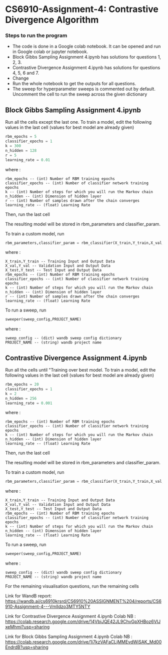 # CS6910-Assignment-4: Contrastive Divergence Algorithm

### Steps to run the program
- The code is done in a Google colab notebook. It can be opened and run in Google colab or jupyter notebook.
- Block Gibbs Sampling Assignment 4.ipynb has solutions for questions 1, 2, 3.
- Contrastive Divergence Assignment 4.ipynb has solutions for questions 4, 5, 6 and 7.
- Change
- Run the whole notebook to get the outputs for all questions.
- The sweep for hyperparameter sweeps is commented out by default. Uncomment the cell to run the sweep across the given dictionary

## Block Gibbs Sampling Assignment 4.ipynb
Run all the cells except the last one. 
To train a model, edit the following values in the last cell (values for best  model are already given)

```python
rbm_epochs = 5              
classifier_epochs = 1         
k = 300
n_hidden = 128
r = 5
learning_rate = 0.01

``` 

  where :
  ```
  rbm_epochs -- (int) Number of RBM training epochs
  classifier_epochs -- (int) Number of classifier network training epochs
  k -- (int) Number of steps for which you will run the Markov chain
  n_hidden -- (int) Dimension of hidden layer
  r -- (int) Number of samples drawn after the chain converges
  learning_rate -- (float) Learning Rate
  ```

Then, run the last cell

The resulting model will be stored in rbm_parameters and classifier_param.

To train a custom model, run

```python
rbm_parameters,classifier_param = rbm_classifier(X_train,Y_train,X_val,Y_val,X_test,Y_test,rbm_epochs,classifier_epochs,k,r,n_hidden,learning_rate)
``` 

  where :
  ```
  X_train,Y_train -- Training Input and Output Data
  X_val,Y_val -- Validation Input and Output Data
  X_test,Y_test -- Test Input and Output Data
  rbm_epochs -- (int) Number of RBM training epochs
  classifier_epochs -- (int) Number of classifier network training epochs
  k -- (int) Number of steps for which you will run the Markov chain
  n_hidden -- (int) Dimension of hidden layer
  r -- (int) Number of samples drawn after the chain converges
  learning_rate -- (float) Learning Rate
  ```


To run a sweep, run

```python
sweeper(sweep_config,PROJECT_NAME)
```

where :
  ```
  sweep_config -- (dict) wandb sweep config dictionary
  PROJECT_NAME -- (string) wandb project name
  
  ```

  
## Contrastive Divergence Assignment 4.ipynb
Run all the cells until "Training over best model. 
To train a model, edit the following values in the last cell (values for best  model are already given)

```python
rbm_epochs = 20
classifier_epochs = 1
k = 2
n_hidden = 256
learning_rate = 0.001

``` 

  where :
  ```
  rbm_epochs -- (int) Number of RBM training epochs
  classifier_epochs -- (int) Number of classifier network training epochs
  k -- (int) Number of steps for which you will run the Markov chain
  n_hidden -- (int) Dimension of hidden layer
  learning_rate -- (float) Learning Rate
  ```

Then, run the last cell

The resulting model will be stored in rbm_parameters and classifier_param.

To train a custom model, run

```python
rbm_parameters,classifier_param = rbm_classifier(X_train,Y_train,X_val,Y_val,X_test,Y_test,rbm_epochs,classifier_epochs,k,n_hidden,learning_rate)
``` 

  where :
  ```
  X_train,Y_train -- Training Input and Output Data
  X_val,Y_val -- Validation Input and Output Data
  X_test,Y_test -- Test Input and Output Data
  rbm_epochs -- (int) Number of RBM training epochs
  classifier_epochs -- (int) Number of classifier network training epochs
  k -- (int) Number of steps for which you will run the Markov chain
  n_hidden -- (int) Dimension of hidden layer
  learning_rate -- (float) Learning Rate
  ```


To run a sweep, run

```python
sweeper(sweep_config,PROJECT_NAME)
```

where :
  ```
  sweep_config -- (dict) wandb sweep config dictionary
  PROJECT_NAME -- (string) wandb project name
  
  ```

For the remaining visualisation questions, run the remaining cells

Link for WandB report: https://wandb.ai/cs6910krsrd/CS6910%20ASSIGNMENT%204/reports/CS6910-Assignment-4---Vmlldzo3MTY5NTY

Link for Contrastive Divergence Assignment 4.ipynb Colab NB : https://colab.research.google.com/drive/14VbiJQE42JL9ChvGpXHBoz6VIJxeMhmi?usp=sharing

Link for Block Gibbs Sampling Assignment 4.ipynb Colab NB : https://colab.research.google.com/drive/1i7kzVAFaCLjMMEvdWiSAK_Md00EndrdB?usp=sharing
